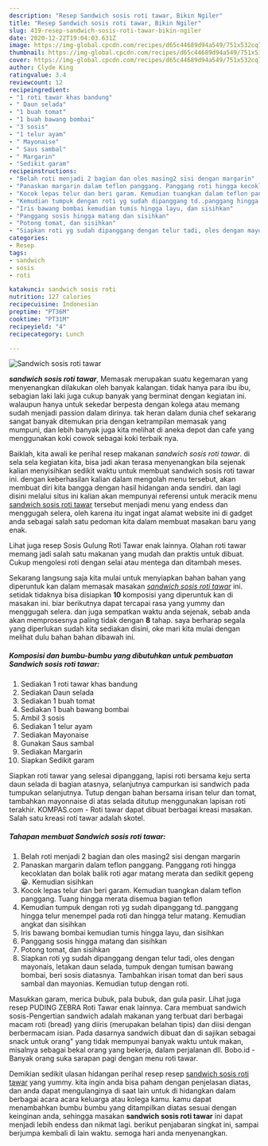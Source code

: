 ```yaml
---
description: "Resep Sandwich sosis roti tawar, Bikin Ngiler"
title: "Resep Sandwich sosis roti tawar, Bikin Ngiler"
slug: 419-resep-sandwich-sosis-roti-tawar-bikin-ngiler
date: 2020-12-22T19:04:03.631Z
image: https://img-global.cpcdn.com/recipes/d65c44689d94a549/751x532cq70/sandwich-sosis-roti-tawar-foto-resep-utama.jpg
thumbnail: https://img-global.cpcdn.com/recipes/d65c44689d94a549/751x532cq70/sandwich-sosis-roti-tawar-foto-resep-utama.jpg
cover: https://img-global.cpcdn.com/recipes/d65c44689d94a549/751x532cq70/sandwich-sosis-roti-tawar-foto-resep-utama.jpg
author: Clyde King
ratingvalue: 3.4
reviewcount: 12
recipeingredient:
- "1 roti tawar khas bandung"
- " Daun selada"
- "1 buah tomat"
- "1 buah bawang bombai"
- "3 sosis"
- "1 telur ayam"
- " Mayonaise"
- " Saus sambal"
- " Margarin"
- "Sedikit garam"
recipeinstructions:
- "Belah roti menjadi 2 bagian dan oles masing2 sisi dengan margarin"
- "Panaskan margarin dalam teflon panggang. Panggang roti hingga kecoklatan dan bolak balik roti agar matang merata dan sedikit gepeng😀. Kemudian sisihkan"
- "Kocok lepas telur dan beri garam. Kemudian tuangkan dalam teflon panggang. Tuang hingga merata disemua bagian teflon"
- "Kemudian tumpuk dengan roti yg sudah dipanggang td..panggang hingga telur menempel pada roti dan hingga telur matang. Kemudian angkat dan sisihkan"
- "Iris bawang bombai kemudian tumis hingga layu, dan sisihkan"
- "Panggang sosis hingga matang dan sisihkan"
- "Potong tomat, dan sisihkan"
- "Siapkan roti yg sudah dipanggang dengan telur tadi, oles dengan mayonais, letakan daun selada, tumpuk dengan tumisan bawang bombai, beri sosis diatasnya. Tambahkan irisan tomat dan beri saus sambal dan mayonias. Kemudian tutup dengan roti."
categories:
- Resep
tags:
- sandwich
- sosis
- roti

katakunci: sandwich sosis roti 
nutrition: 127 calories
recipecuisine: Indonesian
preptime: "PT36M"
cooktime: "PT31M"
recipeyield: "4"
recipecategory: Lunch

---
```



![Sandwich sosis roti tawar](https://img-global.cpcdn.com/recipes/d65c44689d94a549/751x532cq70/sandwich-sosis-roti-tawar-foto-resep-utama.jpg)

<b><i>sandwich sosis roti tawar</i></b>, Memasak merupakan suatu kegemaran yang menyenangkan dilakukan oleh banyak kalangan. tidak hanya para ibu ibu, sebagian laki laki juga cukup banyak yang berminat dengan kegiatan ini. walaupun hanya untuk sekedar berpesta dengan kolega atau memang sudah menjadi passion dalam dirinya. tak heran dalam dunia chef sekarang sangat banyak ditemukan pria dengan ketrampilan memasak yang mumpuni, dan lebih banyak juga kita melihat di aneka depot dan cafe yang menggunakan koki cowok sebagai koki terbaik nya.

Baiklah, kita awali ke perihal resep makanan <i>sandwich sosis roti tawar</i>. di sela sela kegiatan kita, bisa jadi akan terasa menyenangkan bila sejenak kalian menyisihkan sedikit waktu untuk membuat sandwich sosis roti tawar ini. dengan keberhasilan kalian dalam mengolah menu tersebut, akan membuat diri kita bangga dengan hasil hidangan anda sendiri. dan lagi disini melalui situs ini kalian akan mempunyai referensi untuk meracik menu <u>sandwich sosis roti tawar</u> tersebut menjadi menu yang endess dan menggugah selera, oleh karena itu ingat ingat alamat website ini di gadget anda sebagai salah satu pedoman kita dalam membuat masakan baru yang enak.

Lihat juga resep Sosis Gulung Roti Tawar enak lainnya. Olahan roti tawar memang jadi salah satu makanan yang mudah dan praktis untuk dibuat. Cukup mengolesi roti dengan selai atau mentega dan ditambah meses.


Sekarang langsung saja kita mulai untuk menyiapkan bahan bahan yang diperuntuk kan dalam memasak masakan <u><i>sandwich sosis roti tawar</i></u> ini. setidak tidaknya bisa disiapkan <b>10</b> komposisi yang diperuntuk kan di masakan ini. biar berikutnya dapat tercapai rasa yang yummy dan menggugah selera. dan juga sempatkan waktu anda sejenak, sebab anda akan memprosesnya paling tidak dengan <b>8</b> tahap. saya berharap segala yang diperlukan sudah kita sediakan disini, oke mari kita mulai dengan melihat dulu bahan bahan dibawah ini.

<!--inarticleads1-->

##### Komposisi dan bumbu-bumbu yang dibutuhkan untuk pembuatan Sandwich sosis roti tawar:

1. Sediakan 1 roti tawar khas bandung
1. Sediakan  Daun selada
1. Sediakan 1 buah tomat
1. Sediakan 1 buah bawang bombai
1. Ambil 3 sosis
1. Sediakan 1 telur ayam
1. Sediakan  Mayonaise
1. Gunakan  Saus sambal
1. Sediakan  Margarin
1. Siapkan Sedikit garam


Siapkan roti tawar yang selesai dipanggang, lapisi roti bersama keju serta daun selada di bagian atasnya, selanjutnya campurkan isi sandwich pada tumpukan selanjutnya. Tutup dengan bahan bersama irisan telur dan tomat, tambahkan mayonnaise di atas selada ditutup menggunakan lapisan roti terakhir. KOMPAS.com - Roti tawar dapat dibuat berbagai kreasi masakan. Salah satu kreasi roti tawar adalah skotel. 

<!--inarticleads2-->

##### Tahapan membuat Sandwich sosis roti tawar:

1. Belah roti menjadi 2 bagian dan oles masing2 sisi dengan margarin
1. Panaskan margarin dalam teflon panggang. Panggang roti hingga kecoklatan dan bolak balik roti agar matang merata dan sedikit gepeng😀. Kemudian sisihkan
1. Kocok lepas telur dan beri garam. Kemudian tuangkan dalam teflon panggang. Tuang hingga merata disemua bagian teflon
1. Kemudian tumpuk dengan roti yg sudah dipanggang td..panggang hingga telur menempel pada roti dan hingga telur matang. Kemudian angkat dan sisihkan
1. Iris bawang bombai kemudian tumis hingga layu, dan sisihkan
1. Panggang sosis hingga matang dan sisihkan
1. Potong tomat, dan sisihkan
1. Siapkan roti yg sudah dipanggang dengan telur tadi, oles dengan mayonais, letakan daun selada, tumpuk dengan tumisan bawang bombai, beri sosis diatasnya. Tambahkan irisan tomat dan beri saus sambal dan mayonias. Kemudian tutup dengan roti.


Masukkan garam, merica bubuk, pala bubuk, dan gula pasir. Lihat juga resep PUDING ZEBRA Roti Tawar enak lainnya. Cara membuat sandwich sosis-Pengertian sandwich adalah makanan yang terbuat dari berbagai macam roti (bread) yang diiris (merupakan belahan tipis) dan diisi dengan berbermacam isian. Pada dasarnya sandwich dibuat dan di sajikan sebagai snack untuk orang&#34; yang tidak mempunyai banyak waktu untuk makan, misalnya sebagai bekal orang yang bekerja, dalam perjalanan dll. Bobo.id - Banyak orang suka sarapan pagi dengan menu roti tawar. 

Demikian sedikit ulasan hidangan perihal resep resep <u>sandwich sosis roti tawar</u> yang yummy. kita ingin anda bisa paham dengan penjelasan diatas, dan anda dapat mengulanginya di saat lain untuk di hidangkan dalam berbagai acara acara keluarga atau kolega kamu. kamu dapat menambahkan bumbu bumbu yang ditampilkan diatas sesuai dengan keinginan anda, sehingga masakan <b>sandwich sosis roti tawar</b> ini dapat menjadi lebih endess dan nikmat lagi. berikut penjabaran singkat ini, sampai berjumpa kembali di lain waktu. semoga hari anda menyenangkan.
